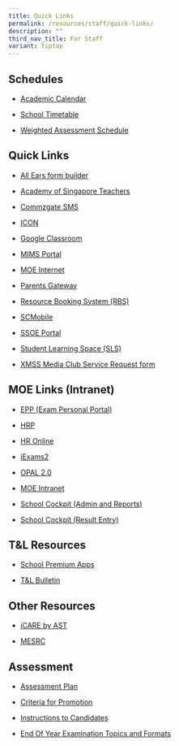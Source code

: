 ```yaml
---
title: Quick Links
permalink: /resources/staff/quick-links/
description: ""
third_nav_title: For Staff
variant: tiptap
---
```

<h2>Schedules</h2>
<ul data-tight="true" class="tight">
<li>
<p><a href="https://calendar.google.com/calendar/u/0/embed?src=c_k7p87vuspth3eedj4n2mair55g@group.calendar.google.com&amp;ctz=Asia/Singapore" rel="noopener noreferrer nofollow" target="_blank">Academic Calendar</a>
</p>
</li>
</ul>
<ul data-tight="true" class="tight">
<li>
<p><a href="/resources/students/timetables/school-timetable" rel="noopener noreferrer nofollow" target="_blank">School Timetable</a>
</p>
</li>
<li>
<p><a href="https://docs.google.com/spreadsheets/d/1zCTEhBie9RnReL50NgGRnai1IBsTmHFR_FpSUDCeTk8/edit?gid=1142341474#gid=1142341474" rel="noopener noreferrer nofollow" target="_blank">Weighted Assessment Schedule</a>
</p>
</li>
</ul>
<h2>Quick Links</h2>
<ul data-tight="true" class="tight">
<li>
<p><a href="https://forms.moe.edu.sg/" rel="noopener noreferrer nofollow" target="_blank">All Ears form builder</a>
</p>
</li>
<li>
<p><a href="https://academyofsingaporeteachers.moe.edu.sg/" rel="noopener noreferrer nofollow" target="_blank">Academy of Singapore Teachers</a>
</p>
</li>
<li>
<p><a href="https://portal.commzgate.com/" rel="noopener noreferrer nofollow" target="_blank">Commzgate SMS</a>
</p>
</li>
<li>
<p><a href="https://icon.moe.edu.sg/" rel="noopener noreferrer nofollow" target="_blank">ICON</a>
</p>
</li>
<li>
<p><a href="https://classroom.google.com/" rel="noopener noreferrer nofollow" target="_blank">Google Classroom</a>
</p>
</li>
<li>
<p><a href="http://mims.moe.gov.sg/" rel="noopener noreferrer nofollow" target="_blank">MIMS Portal</a>
</p>
</li>
<li>
<p><a href="https://www.moe.gov.sg/" rel="noopener noreferrer nofollow" target="_blank">MOE Internet</a>
</p>
</li>
<li>
<p><a href="https://pg.moe.edu.sg/" rel="noopener noreferrer nofollow" target="_blank">Parents Gateway</a>
</p>
</li>
<li>
<p><a href="https://rbs.avero-tech.com/" rel="noopener noreferrer nofollow" target="_blank">Resource Booking System (RBS)</a>
</p>
</li>
<li>
<p><a href="https://scmobile.moe.edu.sg/login" rel="noopener noreferrer nofollow" target="_blank">SCMobile</a>
</p>
</li>
<li>
<p><a href="https://ssoe2.moe.edu.sg/sp" rel="noopener noreferrer nofollow" target="_blank">SSOE Portal</a>
</p>
</li>
<li>
<p><a href="https://vle.learning.moe.edu.sg/login" rel="noopener noreferrer nofollow" target="_blank">Student Learning Space (SLS)</a>
</p>
</li>
<li>
<p><a href="https://docs.google.com/forms/d/e/1FAIpQLScWvF2EV-frqUT1dH3xXSyeeYiGlzmA1ArUCo8sYUgERuOljA/viewform?usp=sf_link" rel="noopener noreferrer nofollow" target="_blank">XMSS Media Club Service Request form</a>
</p>
</li>
</ul>
<h2>MOE Links (Intranet)</h2>
<ul data-tight="true" class="tight">
<li>
<p><a href="https://myexamduty.seab.gov.sg/auth/login" rel="noopener noreferrer nofollow" target="_blank">EPP (Exam Personal Portal)</a>
</p>
</li>
<li>
<p><a href="https://www.hrp.gov.sg/hrp/#/" rel="noopener noreferrer nofollow" target="_blank">HRP</a>
</p>
</li>
<li>
<p><a href="https://intranet.moe.gov.sg/hronline/Pages/Home.aspx" rel="noopener noreferrer nofollow" target="_blank">HR Online</a>
</p>
</li>
<li>
<p><a href="https://iexams.seab.gov.sg/sso/login?service=https%3A%2F%2Fiexams.seab.gov.sg%2Fsso%2Foauth2.0%2FcallbackAuthorize%3Fclient_id%3Diexams2-prod%26redirect_uri%3Dhttps%253A%252F%252Fiexams.seab.gov.sg%252Fiexams2%252Flogin%252Foauth2%252Fcode%252Fiexams2-prod%26response_type%3Dcode%26client_name%3DCasOAuthClient" rel="noopener noreferrer nofollow" target="_blank">iExams2</a>
</p>
</li>
<li>
<p><a href="https://idm.opal2.moe.edu.sg/" rel="noopener noreferrer nofollow" target="_blank">OPAL 2.0</a>
</p>
</li>
<li>
<p><a href="https://intranet.moe.gov.sg/Pages/Home.aspx" rel="noopener noreferrer nofollow" target="_blank">MOE Intranet</a>
</p>
</li>
<li>
<p><a href="https://schoolcockpit.moe.gov.sg/CP/scapp/security" rel="noopener noreferrer nofollow" target="_blank">School Cockpit (Admin and Reports)</a>
</p>
</li>
<li>
<p><a href="https://schoolcockpit.moe.gov.sg/academic" rel="noopener noreferrer nofollow" target="_blank">School Cockpit (Result Entry)</a>
</p>
</li>
</ul>
<h2>T&amp;L Resources</h2>
<ul data-tight="true" class="tight">
<li>
<p><a href="/resources/staff/tnl-resources/school-premium-apps" rel="noopener noreferrer nofollow" target="_blank">School Premium Apps</a>
</p>
</li>
<li>
<p><a href="https://sites.google.com/xinminss.edu.sg/tlbulletin-2020/home?pli=1" rel="noopener noreferrer nofollow" target="_blank">T&amp;L Bulletin</a>
</p>
</li>
</ul>
<h2>Other Resources</h2>
<ul data-tight="true" class="tight">
<li>
<p><a href="https://academyofsingaporeteachers.moe.edu.sg/olive/icare/resources" rel="noopener noreferrer nofollow" target="_blank">iCARE by AST</a>
</p>
</li>
<li>
<p><a href="https://www.mesrc.net/" rel="noopener noreferrer nofollow" target="_blank">MESRC</a>
</p>
</li>
</ul>
<h2>Assessment</h2>
<ul data-tight="true" class="tight">
<li>
<p><a href="/resources/students/assessment/assessment-plan-2021" rel="noopener noreferrer nofollow" target="_blank">Assessment Plan</a>
</p>
</li>
<li>
<p><a href="/resources/students/assessment/criteria-for-promotion" rel="noopener noreferrer nofollow" target="_blank">Criteria for Promotion</a>
</p>
</li>
<li>
<p><a href="/resources/students/assessment/instructions-to-candidates" rel="noopener noreferrer nofollow" target="_blank">Instructions to Candidates</a>
</p>
</li>
<li>
<p><a href="/resources/students/assessment/end-of-year-examination-topics-and-formats" rel="noopener noreferrer nofollow" target="_blank">End Of Year Examination Topics and Formats</a>
</p>
</li>
</ul>
<p></p>